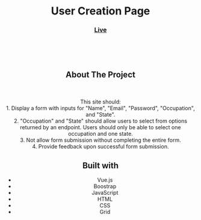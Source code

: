 <h1 align="center">User Creation Page</h1>

<div align="center">
  <h3>
    <a href="/" color="white">
      Live
    </a>
    </h3>
<br>
<br>
<br>

## About The Project

<br><br>This site should:
<br>1. Display a form with inputs for "Name", "Email", "Password", "Occupation", and "State".
<br>2. "Occupation" and "State" should allow users to select from options returned by an endpoint. Users should only be able to select one occupation and one state.
<br>3. Not allow form submission without completing the entire form.
<br>4. Provide feedback upon successful form submission.
<br>

## Built with

- Vue.js
- Boostrap
- JavaScript
- HTML
- CSS
- Grid
